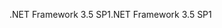 <span data-ttu-id="5b074-101">.NET Framework 3.5 SP1</span><span class="sxs-lookup"><span data-stu-id="5b074-101">.NET Framework 3.5 SP1</span></span>